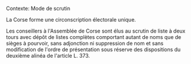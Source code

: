 Contexte: Mode de scrutin

La Corse forme une circonscription électorale unique.

Les conseillers à l'Assemblée de Corse sont élus au scrutin de liste à deux tours avec dépôt de listes complètes comportant autant de noms que de sièges à pourvoir, sans adjonction ni suppression de nom et sans modification de l'ordre de présentation sous réserve des dispositions du deuxième alinéa de l'article L. 373.